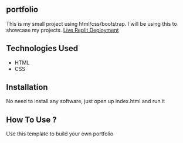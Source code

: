 
## portfolio
This is my small project using html/css/bootstrap. I will be using this to showcase my projects.
[Live Replit Deployment](https://portfolio-Angelica.aroberts378.repl.co)
## Technologies Used
* HTML
* CSS
## Installation
No need to install any software, just open up index.html and run it
## How To Use ?
Use this template to build your own portfolio